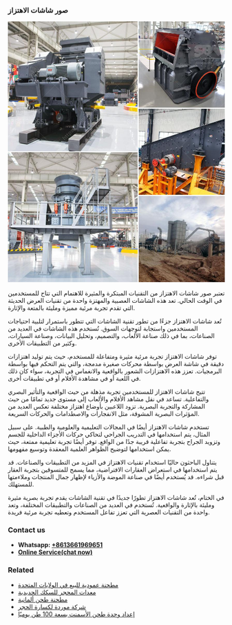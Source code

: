 <h3>صور شاشات الاهتزاز</h3><img src='1701852424.jpg' alt=''><p>تعتبر صور شاشات الاهتزاز من التقنيات المبتكرة والمثيرة للاهتمام التي تتاح للمستخدمين في الوقت الحالي. تعد هذه الشاشات العصبية والمهتزة واحدة من تقنيات العرض الحديثة التي تقدم تجربة مرئية مميزة ومليئة بالمتعة والإثارة.</p><p>تُعد شاشات الاهتزاز جزءًا من تطور تقنية الشاشات التي تتطور باستمرار لتلبية احتياجات المستخدمين واستجابة لتوجهات السوق. تُستخدم هذه الشاشات في العديد من الصناعات، بما في ذلك صناعة الألعاب، والتصميم، وتحليل البيانات، وصناعة السيارات، وكثير من التطبيقات الأخرى.</p><p>توفر شاشات الاهتزاز تجربة مرئية مثيرة ومتفاعلة للمستخدم، حيث يتم توليد اهتزازات دقيقة في شاشة العرض بواسطة محركات صغيرة مدمجة، والتي يتم التحكم فيها بواسطة البرمجيات. تعزز هذه الاهتزازات الشعور بالواقعية والانغماس في التجربة، سواء كان ذلك في اللعبة أو في مشاهدة الأفلام أو في تطبيقات أخرى.</p><p>تتيح شاشات الاهتزاز للمستخدمين تجربة مذهلة من حيث الواقعية والتأثير البصري والتفاعلية. تساعد في نقل مشاهد الأفلام والألعاب إلى مستوى جديد تمامًا من حيث المشاركة والتجربة البصرية. تزود اللاعبين بأوضاع اهتزاز مختلفة تعكس العديد من المؤثرات البصرية المشوقة، مثل الانفجارات والاصطدامات والحركات السريعة.</p><p>تستخدم شاشات الاهتزاز أيضًا في المجالات التعليمية والعلومية والطبية. على سبيل المثال، يتم استخدامها في التدريب الجراحي لتحاكي حركات الأجزاء الداخلية للجسم وتزويد الجراح بتجربة تفاعلية قريبة جدًا من الواقع. توفر أيضًا تجربة تعليمية ممتعة، حيث يمكن استخدامها لتوضيح الظواهر العلمية المعقدة وتوسيع مفهومها.</p><p>يتناول الباحثون حاليًا استخدام تقنيات الاهتزاز في المزيد من التطبيقات والصناعات. قد يتم استخدامها في استعراض العقارات الافتراضية، مما يسمح للمتسوقين بتجربة العقار قبل شراءه. قد يُستخدم أيضًا في صناعة الموضة والأزياء لإظهار جمال المنتجات وملاءمتها للمستهلك.</p><p>في الختام، تُعد شاشات الاهتزاز تطورًا جديدًا في تقنية الشاشات يقدم تجربة بصرية مثيرة ومليئة بالإثارة والواقعية. تُستخدم في العديد من الصناعات والتطبيقات المختلفة، وتعد واحدة من التقنيات العصرية التي تعزز تفاعل المستخدم وتعطيه تجربة مرئية فريدة.</p><h3>Contact us</h3><ul><li><strong>Whatsapp:&nbsp;<a href="https://wa.me/8613661969651">+8613661969651</a></strong></li><li><a href="https://swt.shibang-china.com/?git&amp;zhl&amp;صور شاشات الاهتزاز"><strong>Online Service(chat now)</strong></a></li></ul><h3>Related</h3><ul><li><a href='مطحنة عمودية للبيع في الولايات المتحدة.md'>مطحنة عمودية للبيع في الولايات المتحدة</a></li><li><a href='معدات المحجر للسكك الحديدية.md'>معدات المحجر للسكك الحديدية</a></li><li><a href='مطحنة طحن ألمانية.md'>مطحنة طحن ألمانية</a></li><li><a href='شركة موردة لكسارة الحجر.md'>شركة موردة لكسارة الحجر</a></li><li><a href='إعداد وحدة طحن الأسمنت بسعة 100 طن يوميًا.md'>إعداد وحدة طحن الأسمنت بسعة 100 طن يوميًا</a></li></ul>